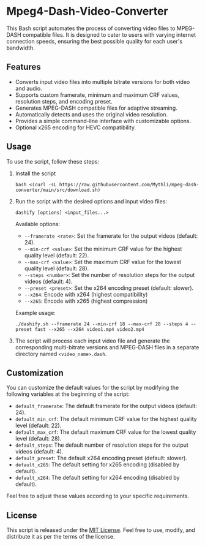 # Mpeg4-Dash-Video-Converter
This Bash script automates the process of converting video files to MPEG-DASH compatible files. It is designed to cater to users with varying internet connection speeds, ensuring the best possible quality for each user's bandwidth.

## Features
- Converts input video files into multiple bitrate versions for both video and audio.
- Supports custom framerate, minimum and maximum CRF values, resolution steps, and encoding preset.
- Generates MPEG-DASH compatible files for adaptive streaming.
- Automatically detects and uses the original video resolution.
- Provides a simple command-line interface with customizable options.
- Optional x265 encoding for HEVC compatibility.

## Usage
To use the script, follow these steps:
1. Install the script
   ```
   bash <(curl -sL https://raw.githubusercontent.com/Mythli/mpeg-dash-converter/main/src/download.sh)
   ```
2. Run the script with the desired options and input video files:
   ```
   dashify [options] <input_files...>
   ```

   Available options:
   - `--framerate <rate>`: Set the framerate for the output videos (default: 24).
   - `--min-crf <value>`: Set the minimum CRF value for the highest quality level (default: 22).
   - `--max-crf <value>`: Set the maximum CRF value for the lowest quality level (default: 28).
   - `--steps <number>`: Set the number of resolution steps for the output videos (default: 4).
   - `--preset <preset>`: Set the x264 encoding preset (default: slower).
   - `--x264`: Encode with x264 (highest compatibility)
   - `--x265`: Encode with x265 (highest compression)

   Example usage:
   ```
   ./dashify.sh --framerate 24 --min-crf 18 --max-crf 28 --steps 4 --preset fast --x265 --x264 video1.mp4 video2.mp4
   ```

3. The script will process each input video file and generate the corresponding multi-bitrate versions and MPEG-DASH files in a separate directory named `<video_name>.dash`.

## Customization
You can customize the default values for the script by modifying the following variables at the beginning of the script:

- `default_framerate`: The default framerate for the output videos (default: 24).
- `default_min_crf`: The default minimum CRF value for the highest quality level (default: 22).
- `default_max_crf`: The default maximum CRF value for the lowest quality level (default: 28).
- `default_steps`: The default number of resolution steps for the output videos (default: 4).
- `default_preset`: The default x264 encoding preset (default: slower).
- `default_x265`: The default setting for x265 encoding (disabled by default).
- `default_x264`: The default setting for x264 encoding (disabled by default).

Feel free to adjust these values according to your specific requirements.

## License
This script is released under the [MIT License](LICENSE). Feel free to use, modify, and distribute it as per the terms of the license.
